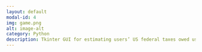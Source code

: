 ```yaml
---
layout: default
modal-id: 4
img: game.png
alt: image-alt
category: Python
description: Tkinter GUI for estimating users’ US federal taxes owed using estimated income and filing statuses.
---
```

